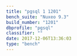 ```yaml
---
title: "pgsql 1 1201"
bench_suite: "Nuxeo 9.3"
build_number: "1201"
dbprofile: "pgsql"
classifier: ""
date: 2017-12-06T13:36:03
type: "bench"
---
```

